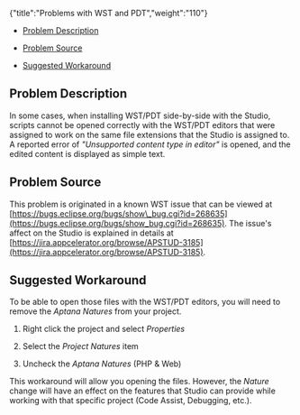 {"title":"Problems with WST and PDT","weight":"110"}

* [Problem Description](#ProblemDescription)

* [Problem Source](#ProblemSource)

* [Suggested Workaround](#SuggestedWorkaround)


## Problem Description

In some cases, when installing WST/PDT side-by-side with the Studio, scripts cannot be opened correctly with the WST/PDT editors that were assigned to work on the same file extensions that the Studio is assigned to.
A reported error of _"Unsupported content type in editor"_ is opened, and the edited content is displayed as simple text.

## Problem Source

This problem is originated in a known WST issue that can be viewed at [https://bugs.eclipse.org/bugs/show\_bug.cgi?id=268635](https://bugs.eclipse.org/bugs/show_bug.cgi?id=268635). The issue's affect on the Studio is explained in details at [https://jira.appcelerator.org/browse/APSTUD-3185](https://jira.appcelerator.org/browse/APSTUD-3185).

## Suggested Workaround

To be able to open those files with the WST/PDT editors, you will need to remove the _Aptana Natures_ from your project.

1. Right click the project and select _Properties_

2. Select the _Project Natures_ item

3. Uncheck the _Aptana Natures_ (PHP & Web)


This workaround will allow you opening the files. However, the _Nature_ change will have an effect on the features that Studio can provide while working with that specific project (Code Assist, Debugging, etc.).

